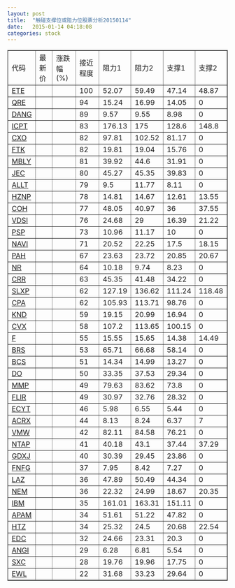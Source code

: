 ```yaml
---
layout: post
title:  "触碰支撑位或阻力位股票分析20150114"
date:   2015-01-14 04:18:08
categories: stock
---
```

<script type="text/javascript">
var stockList = []
stockList.push('gb_ete');
stockList.push('gb_qre');
stockList.push('gb_dang');
stockList.push('gb_icpt');
stockList.push('gb_cxo');
stockList.push('gb_ftk');
stockList.push('gb_mbly');
stockList.push('gb_jec');
stockList.push('gb_allt');
stockList.push('gb_hznp');
stockList.push('gb_coh');
stockList.push('gb_vdsi');
stockList.push('gb_psp');
stockList.push('gb_navi');
stockList.push('gb_pah');
stockList.push('gb_nr');
stockList.push('gb_crr');
stockList.push('gb_slxp');
stockList.push('gb_cpa');
stockList.push('gb_knd');
stockList.push('gb_cvx');
stockList.push('gb_f');
stockList.push('gb_brs');
stockList.push('gb_bcs');
stockList.push('gb_do');
stockList.push('gb_mmp');
stockList.push('gb_flir');
stockList.push('gb_ecyt');
stockList.push('gb_acrx');
stockList.push('gb_vmw');
stockList.push('gb_ntap');
stockList.push('gb_gdxj');
stockList.push('gb_fnfg');
stockList.push('gb_laz');
stockList.push('gb_nem');
stockList.push('gb_ibm');
stockList.push('gb_apam');
stockList.push('gb_htz');
stockList.push('gb_edc');
stockList.push('gb_angi');
stockList.push('gb_sxc');
stockList.push('gb_ewl');
</script>
<table border="1">
 <tr>
 <td>代码</td>
 <td>最新价</td>
 <td>涨跌幅(%)</td>
 <td>接近程度</td>
 <td>阻力1</td>
 <td>阻力2</td>
 <td>支撑1</td>
 <td>支撑2</td>
</tr>
  <tr id="ete" class="red">
  <td><a href="http://stock.finance.sina.com.cn/usstock/quotes/ETE.html" target="_blank">ETE</a></td><td></td><td></td><td>100</td><td>52.07</td><td>59.49</td><td>47.14</td><td>48.87</td></tr>
  <tr id="qre" class="red">
  <td><a href="http://stock.finance.sina.com.cn/usstock/quotes/QRE.html" target="_blank">QRE</a></td><td></td><td></td><td>94</td><td>15.24</td><td>16.99</td><td>14.05</td><td>0</td></tr>
  <tr id="dang" class="green">
  <td><a href="http://stock.finance.sina.com.cn/usstock/quotes/DANG.html" target="_blank">DANG</a></td><td></td><td></td><td>89</td><td>9.57</td><td>9.55</td><td>8.98</td><td>0</td></tr>
  <tr id="icpt" class="green">
  <td><a href="http://stock.finance.sina.com.cn/usstock/quotes/ICPT.html" target="_blank">ICPT</a></td><td></td><td></td><td>83</td><td>176.13</td><td>175</td><td>128.6</td><td>148.8</td></tr>
  <tr id="cxo" class="red">
  <td><a href="http://stock.finance.sina.com.cn/usstock/quotes/CXO.html" target="_blank">CXO</a></td><td></td><td></td><td>82</td><td>97.81</td><td>102.52</td><td>81.17</td><td>0</td></tr>
  <tr id="ftk" class="green">
  <td><a href="http://stock.finance.sina.com.cn/usstock/quotes/FTK.html" target="_blank">FTK</a></td><td></td><td></td><td>82</td><td>19.81</td><td>19.04</td><td>15.76</td><td>0</td></tr>
  <tr id="mbly" class="red">
  <td><a href="http://stock.finance.sina.com.cn/usstock/quotes/MBLY.html" target="_blank">MBLY</a></td><td></td><td></td><td>81</td><td>39.92</td><td>44.6</td><td>31.91</td><td>0</td></tr>
  <tr id="jec" class="green">
  <td><a href="http://stock.finance.sina.com.cn/usstock/quotes/JEC.html" target="_blank">JEC</a></td><td></td><td></td><td>80</td><td>45.27</td><td>45.35</td><td>39.83</td><td>0</td></tr>
  <tr id="allt" class="red">
  <td><a href="http://stock.finance.sina.com.cn/usstock/quotes/ALLT.html" target="_blank">ALLT</a></td><td></td><td></td><td>79</td><td>9.5</td><td>11.77</td><td>8.11</td><td>0</td></tr>
  <tr id="hznp" class="green">
  <td><a href="http://stock.finance.sina.com.cn/usstock/quotes/HZNP.html" target="_blank">HZNP</a></td><td></td><td></td><td>78</td><td>14.81</td><td>14.67</td><td>12.61</td><td>13.55</td></tr>
  <tr id="coh" class="green">
  <td><a href="http://stock.finance.sina.com.cn/usstock/quotes/COH.html" target="_blank">COH</a></td><td></td><td></td><td>77</td><td>48.05</td><td>40.97</td><td>36</td><td>37.55</td></tr>
  <tr id="vdsi" class="red">
  <td><a href="http://stock.finance.sina.com.cn/usstock/quotes/VDSI.html" target="_blank">VDSI</a></td><td></td><td></td><td>76</td><td>24.68</td><td>29</td><td>16.39</td><td>21.22</td></tr>
  <tr id="psp" class="red">
  <td><a href="http://stock.finance.sina.com.cn/usstock/quotes/PSP.html" target="_blank">PSP</a></td><td></td><td></td><td>73</td><td>10.96</td><td>11.17</td><td>10</td><td>0</td></tr>
  <tr id="navi" class="red">
  <td><a href="http://stock.finance.sina.com.cn/usstock/quotes/NAVI.html" target="_blank">NAVI</a></td><td></td><td></td><td>71</td><td>20.52</td><td>22.25</td><td>17.5</td><td>18.15</td></tr>
  <tr id="pah" class="red">
  <td><a href="http://stock.finance.sina.com.cn/usstock/quotes/PAH.html" target="_blank">PAH</a></td><td></td><td></td><td>67</td><td>23.63</td><td>23.72</td><td>20.85</td><td>20.67</td></tr>
  <tr id="nr" class="green">
  <td><a href="http://stock.finance.sina.com.cn/usstock/quotes/NR.html" target="_blank">NR</a></td><td></td><td></td><td>64</td><td>10.18</td><td>9.74</td><td>8.23</td><td>0</td></tr>
  <tr id="crr" class="green">
  <td><a href="http://stock.finance.sina.com.cn/usstock/quotes/CRR.html" target="_blank">CRR</a></td><td></td><td></td><td>63</td><td>45.35</td><td>41.48</td><td>34.22</td><td>0</td></tr>
  <tr id="slxp" class="green">
  <td><a href="http://stock.finance.sina.com.cn/usstock/quotes/SLXP.html" target="_blank">SLXP</a></td><td></td><td></td><td>62</td><td>127.19</td><td>136.62</td><td>111.24</td><td>118.48</td></tr>
  <tr id="cpa" class="red">
  <td><a href="http://stock.finance.sina.com.cn/usstock/quotes/CPA.html" target="_blank">CPA</a></td><td></td><td></td><td>62</td><td>105.93</td><td>113.71</td><td>98.76</td><td>0</td></tr>
  <tr id="knd" class="red">
  <td><a href="http://stock.finance.sina.com.cn/usstock/quotes/KND.html" target="_blank">KND</a></td><td></td><td></td><td>59</td><td>19.15</td><td>20.99</td><td>16.94</td><td>0</td></tr>
  <tr id="cvx" class="red">
  <td><a href="http://stock.finance.sina.com.cn/usstock/quotes/CVX.html" target="_blank">CVX</a></td><td></td><td></td><td>58</td><td>107.2</td><td>113.65</td><td>100.15</td><td>0</td></tr>
  <tr id="f" class="red">
  <td><a href="http://stock.finance.sina.com.cn/usstock/quotes/F.html" target="_blank">F</a></td><td></td><td></td><td>55</td><td>15.55</td><td>15.65</td><td>14.38</td><td>14.49</td></tr>
  <tr id="brs" class="green">
  <td><a href="http://stock.finance.sina.com.cn/usstock/quotes/BRS.html" target="_blank">BRS</a></td><td></td><td></td><td>53</td><td>65.71</td><td>66.68</td><td>58.14</td><td>0</td></tr>
  <tr id="bcs" class="red">
  <td><a href="http://stock.finance.sina.com.cn/usstock/quotes/BCS.html" target="_blank">BCS</a></td><td></td><td></td><td>51</td><td>14.34</td><td>14.99</td><td>13.27</td><td>0</td></tr>
  <tr id="do" class="red">
  <td><a href="http://stock.finance.sina.com.cn/usstock/quotes/DO.html" target="_blank">DO</a></td><td></td><td></td><td>50</td><td>33.35</td><td>37.53</td><td>29.34</td><td>0</td></tr>
  <tr id="mmp" class="green">
  <td><a href="http://stock.finance.sina.com.cn/usstock/quotes/MMP.html" target="_blank">MMP</a></td><td></td><td></td><td>49</td><td>79.63</td><td>83.62</td><td>73.8</td><td>0</td></tr>
  <tr id="flir" class="red">
  <td><a href="http://stock.finance.sina.com.cn/usstock/quotes/FLIR.html" target="_blank">FLIR</a></td><td></td><td></td><td>49</td><td>30.97</td><td>32.76</td><td>28.32</td><td>0</td></tr>
  <tr id="ecyt" class="green">
  <td><a href="http://stock.finance.sina.com.cn/usstock/quotes/ECYT.html" target="_blank">ECYT</a></td><td></td><td></td><td>46</td><td>5.98</td><td>6.55</td><td>5.44</td><td>0</td></tr>
  <tr id="acrx" class="green">
  <td><a href="http://stock.finance.sina.com.cn/usstock/quotes/ACRX.html" target="_blank">ACRX</a></td><td></td><td></td><td>44</td><td>8.13</td><td>8.24</td><td>6.37</td><td>7</td></tr>
  <tr id="vmw" class="red">
  <td><a href="http://stock.finance.sina.com.cn/usstock/quotes/VMW.html" target="_blank">VMW</a></td><td></td><td></td><td>42</td><td>82.11</td><td>84.58</td><td>76.21</td><td>0</td></tr>
  <tr id="ntap" class="red">
  <td><a href="http://stock.finance.sina.com.cn/usstock/quotes/NTAP.html" target="_blank">NTAP</a></td><td></td><td></td><td>41</td><td>40.18</td><td>43.1</td><td>37.44</td><td>37.29</td></tr>
  <tr id="gdxj" class="red">
  <td><a href="http://stock.finance.sina.com.cn/usstock/quotes/GDXJ.html" target="_blank">GDXJ</a></td><td></td><td></td><td>40</td><td>30.39</td><td>29.45</td><td>23.86</td><td>0</td></tr>
  <tr id="fnfg" class="red">
  <td><a href="http://stock.finance.sina.com.cn/usstock/quotes/FNFG.html" target="_blank">FNFG</a></td><td></td><td></td><td>37</td><td>7.95</td><td>8.42</td><td>7.27</td><td>0</td></tr>
  <tr id="laz" class="red">
  <td><a href="http://stock.finance.sina.com.cn/usstock/quotes/LAZ.html" target="_blank">LAZ</a></td><td></td><td></td><td>36</td><td>47.89</td><td>50.49</td><td>44.34</td><td>0</td></tr>
  <tr id="nem" class="green">
  <td><a href="http://stock.finance.sina.com.cn/usstock/quotes/NEM.html" target="_blank">NEM</a></td><td></td><td></td><td>36</td><td>22.32</td><td>24.99</td><td>18.67</td><td>20.35</td></tr>
  <tr id="ibm" class="red">
  <td><a href="http://stock.finance.sina.com.cn/usstock/quotes/IBM.html" target="_blank">IBM</a></td><td></td><td></td><td>35</td><td>161.01</td><td>163.31</td><td>151.11</td><td>0</td></tr>
  <tr id="apam" class="green">
  <td><a href="http://stock.finance.sina.com.cn/usstock/quotes/APAM.html" target="_blank">APAM</a></td><td></td><td></td><td>34</td><td>51.61</td><td>51.22</td><td>47.82</td><td>0</td></tr>
  <tr id="htz" class="green">
  <td><a href="http://stock.finance.sina.com.cn/usstock/quotes/HTZ.html" target="_blank">HTZ</a></td><td></td><td></td><td>34</td><td>25.32</td><td>24.5</td><td>20.68</td><td>22.54</td></tr>
  <tr id="edc" class="red">
  <td><a href="http://stock.finance.sina.com.cn/usstock/quotes/EDC.html" target="_blank">EDC</a></td><td></td><td></td><td>32</td><td>24.66</td><td>23.31</td><td>20.3</td><td>0</td></tr>
  <tr id="angi" class="green">
  <td><a href="http://stock.finance.sina.com.cn/usstock/quotes/ANGI.html" target="_blank">ANGI</a></td><td></td><td></td><td>29</td><td>6.28</td><td>6.81</td><td>5.54</td><td>0</td></tr>
  <tr id="sxc" class="green">
  <td><a href="http://stock.finance.sina.com.cn/usstock/quotes/SXC.html" target="_blank">SXC</a></td><td></td><td></td><td>28</td><td>19.76</td><td>19.96</td><td>17.75</td><td>0</td></tr>
  <tr id="ewl" class="red">
  <td><a href="http://stock.finance.sina.com.cn/usstock/quotes/EWL.html" target="_blank">EWL</a></td><td></td><td></td><td>22</td><td>31.68</td><td>33.23</td><td>29.64</td><td>0</td></tr>
</table>
